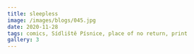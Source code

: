 ```yaml
---
title: sleepless
image: /images/blogs/045.jpg
date: 2020-11-28
tags: comics, Sídliště Písnice, place of no return, print
gallery: 3
---
```


